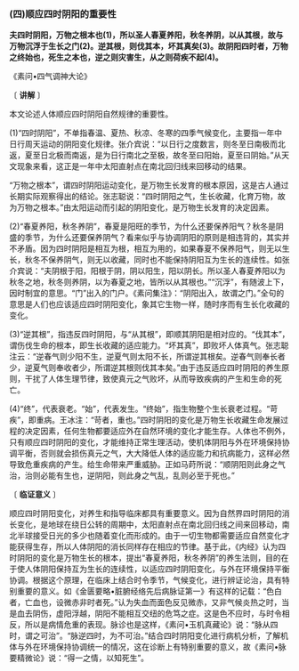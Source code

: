 ### (四)顺应四时阴阳的重要性

**夫四时阴阳，万物之根本也(1)，所以圣人春夏养阳，秋冬养阴，以从其根，故与万物沉浮于生长之门(2)。逆其根，则伐其本，坏其真矣(3)。故阴阳四时者，万物之终始也，死生之本也，逆之则灾害生，从之则荷疾不起(4)。**

《素问•四气调神大论》

〔 **讲解** 〕

本文论述人体顺应四时阴阳自然规律的重要性。

(1)“四时阴阳”，不单指春温、夏热、秋凉、冬寒的四季气候变化，主要指一年中日行周天运动的阴阳变化规律。张介宾说：“以日行之度数言，则冬至日南极而北返，夏至日北极而南返，是为日行南北之至极，故冬至曰阳始，夏至曰阴始。”从天文现象来看，这正是一年中太阳直射点在南北回归线来回移动的结果。

“万物之根本”，谓四时阴阳运动变化，是万物生长发育的根本原因，这是古人通过长期实际观察得出的结论。张志聪说：“四时阴阳之气，生长收藏，化育万物，故为万物之根本。”由太阳运动而引起的阴阳变化，是万物生长发育的决定因素。

(2)“春夏养阳，秋冬养阴”，春夏是阳旺的季节，为什么还要保养阳气？秋冬是阴盛的季节，为什么还要保养阴气？看来似乎与协调阴阳的原则是相违背的，其实并不矛盾。因为四时阴阳是相互为根，相互为用的，如果春夏不保养阳气，则无以生长，秋冬不保养阴气，则无以收藏，同时也不能保持阴阳互为生长的连续性。如张介宾说：“夫阴根于阳，阳根于阴，阴以阳生，阳以阴长。所以圣人春夏养阳以为秋冬之地，秋冬则养阴，以为春夏之地，皆所以从其根也。”“沉浮”，有随波上下，因时制宜的意思。“门”出入的门户。《素问集注》：“阴阳出入，故谓之门。”全句的意思是人们也应该适应四时阴阳变化，象其它生物一样，随时序而有生长化收藏的变化。

(3)“逆其根”，指违反四时阴阳，与“从其根”，即顺其阴阳是相对应的。“伐其本”，谓伤伐生命的根本，即生长收藏的适应能力。“坏其真”，即败坏人体真气。张志聪注云：“逆春气则少阳不生，逆夏气则太阳不长，所谓逆其根矣。逆春气则奉长者少，逆夏气则奉收者少，所谓逆其根则伐其本矣。”由于违反适应四时阴阳的养生原则，干扰了人体生理节律，致使真元之气败坏，从而导致疾病的产生和生命的死亡。

(4)“终”，代表衰老。“始”，代表发生。“终始”，指生物整个生长衰老过程。“苛疾”，即重病。王冰注：“苛者，重也。”四时阴阳的变化是万物生长收藏生命发展过程的决定因素，任何生物都要适应外在自然环境的变化才能生存。人体也不例外，只有顺应四时阴阳的变化，才能维持正常生理活动，使机体阴阳与外在环境保持协调平衡，否则就会损伤真元之气，大大降低人体的适应能力和抗病能力，这样必然导致危重疾病的产生。给生命带来严重威胁。正如马莳所说：“顺阴阳则此身之气治，治则必能有生也，逆阴阳，则此身之气乱，乱则必至于死也。”

〔 **临证意义** 〕

顺应四时阴阳变化，对养生和指导临床都具有重要意义。因为自然界四时阴阳的消长变化，是地球在绕日公转的周期中，太阳直射点在南北回归线之间来回移动，南北半球接受日光的多少也随着变化而形成的。由于一切生物都需要适应自然变化才能获得生存，所以人体阴阳的消长同样存在相应的节律。基于此，《内经》认为四时阴阳的变化是万物生长的根本，提出“春夏养阳，秋冬养阴”的养生法则，目的在于使人体阴阳保持互为生长的连续性，以适应四时阴阳变化，与外在环境保持平衡协调。根据这个原理，在临床上结合时令季节，气候变化，进行辨证论治，具有特别重要的意义。如《金匮要略•脏腑经络先后病脉证第一》有这样的记载：“色白者，亡血也，设微赤非时者死。”认为失血而面色反见微赤，又非气候炎热之时，当是血去阴伤，虚阳浮越，阴阳不能相互交纽的危笃之症。这是色不应时，与时令相反，所以是病情危重的表现。脉诊也是这样，《素问•玉机真藏论》说：“脉从四时，谓之可治”。“脉逆四时，为不可治。”结合四时阴阳变化进行病机分析，了解机体与外在环境保持协调统一的情况，这在诊断上有特别重要的意义，故《素问•脉要精微论》说：“得一之情，以知死生”。

